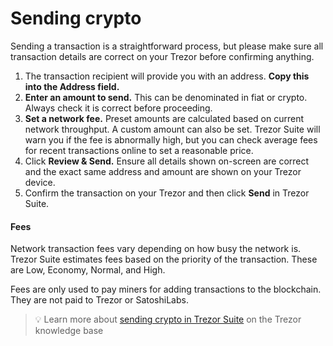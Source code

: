 # Sending crypto

Sending a transaction is a straightforward process, but please make sure all transaction details are correct on your Trezor before confirming anything.

1. The transaction recipient will provide you with an address. **Copy this into the Address field.**
2. **Enter an amount to send.** This can be denominated in fiat or crypto. Always check it is correct before proceeding.
3. **Set a network fee.** Preset amounts are calculated based on current network throughput. A custom amount can also be set. Trezor Suite will warn you if the fee is abnormally high, but you can check average fees for recent transactions online to set a reasonable price.
4. Click **Review & Send.** Ensure all details shown on-screen are correct and the exact same address and amount are shown on your Trezor device.
5. Confirm the transaction on your Trezor and then click **Send** in Trezor Suite.

#### **Fees**

Network transaction fees vary depending on how busy the network is. Trezor Suite estimates fees based on the priority of the transaction. These are Low, Economy, Normal, and High.

Fees are only used to pay miners for adding transactions to the blockchain. They are not paid to Trezor or SatoshiLabs.

> 💡 Learn more about [sending crypto in Trezor Suite](https://trezor.io/guides/sending-receiving-staking-funds/trading-crypto-in-trezor-suite/send-crypto-in-trezor-suite) on the Trezor knowledge base
